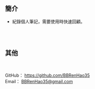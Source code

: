 ## 簡介

- 紀錄個人筆記，需要使用時快速回顧。




<br><br>

## 其他

<br>

GitHub： https://github.com/BBRenHao35
<br>
Email： BBRenHao35@gmail.com
